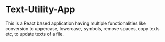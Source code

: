 # Text-Utility-App
This is a React based application having multiple functionalities like conversion to uppercase, lowercase, symbols, remove spaces, copy texts etc, to update texts of a file.
